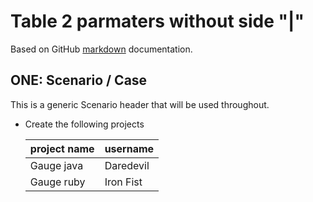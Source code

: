 # Table 2 parmaters without side "|"

Based on GitHub [markdown](https://guides.github.com/features/mastering-markdown/) documentation.


## ONE: Scenario / Case 
This is a generic Scenario header that will be used throughout.

* Create the following projects

     |project name| username |
     |------------|----------|
      Gauge java | Daredevil
      Gauge ruby | Iron Fist 